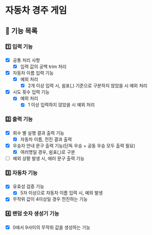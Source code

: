 # 자동차 경주 게임

## 📝 기능 목록

### 1️⃣ 입력 기능
- [X] 공통 처리 사항
  - [X] 입력 값의 공백 trim 처리
- [X] 자동차 이름 입력 기능
  - [X] 예외 처리
    - [X] 2개 이상 입력 시, 쉼표(,) 기준으로 구분하지 않았을 시 예외 처리
- [X] 시도 횟수 입력 기능
  - [X] 예외 처리
    - [X] 1 이상 입력하지 않았을 시 예외 처리

### 2️⃣ 출력 기능
- [X] 회수 별 실행 결과 출력 기능
  - [X] 자동차 이름, 전진 결과 출력
- [X] 우승자 안내 문구 출력 기능(단독 우승 + 공동 우승 모두 출력 필요)
  - [X] 여러명일 경우, 쉼표(,)로 구분
- [ ] 예외 상황 발생 시, 에러 문구 출력 기능

### 3️⃣ 자동차 기능
- [X] 유효성 검증 기능
  - [X] 5자 이상으로 자동차 이름 입력 시, 예외 발생
- [X] 무작위 값이 4이상일 경우 전진하는 기능

### 4️⃣ 랜덤 숫자 생성기 기능
- [X] 0에서 9사이의 무작위 값을 생성하는 기능

